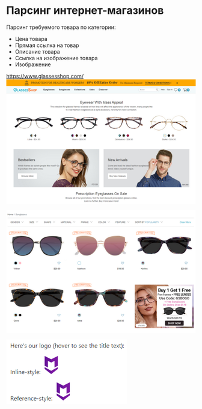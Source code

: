 # Парсинг интернет-магазинов

Парсинг требуемого товара по категории:
+ Цена товара
+ Прямая ссылка на товар
+ Описание товара
+ Ссылка на изображение товара
+ Изображение

https://www.glassesshop.com/
![alt text](https://github.com/ClubfootBear/Scrapy_Portfolio/blob/master/Storage/Shops/Glasses/2020-06-07_12-54-09.png "Интернет магазин очков")

![alt text](https://github.com/ClubfootBear/Scrapy_Portfolio/blob/master/Storage/Shops/Glasses/2020-06-07_12-55-14.png "Расположение товаров")

![alt text](https://github.com/ClubfootBear/Scrapy_Portfolio/blob/master/Storage/Shops/Glasses/2020-06-07_13-18-15.png "mini")

